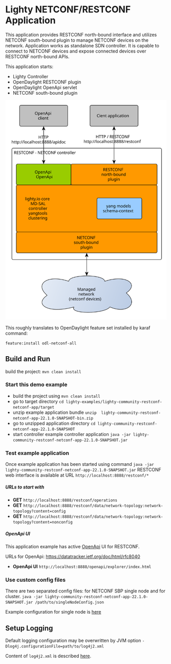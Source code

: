 # Lighty NETCONF/RESTCONF Application
This application provides RESTCONF north-bound interface and utilizes NETCONF south-bound plugin to manage NETCONF devices on the network. 
Application works as standalone SDN controller. It is capable to connect to NETCONF devices and expose connected devices over RESTCONF north-bound APIs.

This application starts:
* Lighty Controller
* OpenDaylight RESTCONF plugin
* OpenDaylight OpenApi servlet
* NETCONF south-bound plugin

![architecture](docs/restconf-netconf-controller-architecture.svg)

This roughly translates to OpenDaylight feature set installed by karaf command:
```
feature:install odl-netconf-all
```

## Build and Run
build the project: ```mvn clean install```

### Start this demo example
* build the project using ```mvn clean install```
* go to target directory ```cd lighty-examples/lighty-community-restconf-netconf-app/target``` 
* unzip example application bundle ```unzip  lighty-community-restconf-netconf-app-22.1.0-SNAPSHOT-bin.zip```
* go to unzipped application directory ```cd lighty-community-restconf-netconf-app-22.1.0-SNAPSHOT```
* start controller example controller application ```java -jar lighty-community-restconf-netconf-app-22.1.0-SNAPSHOT.jar``` 

### Test example application
Once example application has been started using command ```java -jar lighty-community-restconf-netconf-app-22.1.0-SNAPSHOT.jar``` 
RESTCONF web interface is available at URL ```http://localhost:8888/restconf/*```

##### URLs to start with
* __GET__ ```http://localhost:8888/restconf/operations```
* __GET__ ```http://localhost:8888/restconf/data/network-topology:network-topology?content=config```
* __GET__ ```http://localhost:8888/restconf/data/network-topology:network-topology?content=nonconfig```

##### OpenApi UI
This application example has active [OpenApi](https://swagger.io/) UI for RESTCONF.

URLs for OpenApi: https://datatracker.ietf.org/doc/html/rfc8040
* __OpenApi UI__ ``http://localhost:8888/openapi/explorer/index.html``

### Use custom config files
There are two separated config files: for NETCONF SBP single node and for cluster.
`java -jar lighty-community-restconf-netconf-app-22.1.0-SNAPSHOT.jar /path/to/singleNodeConfig.json`

Example configuration for single node is [here](src/main/assembly/resources/sampleConfigSingleNode.json)

## Setup Logging
Default logging configuration may be overwritten by JVM option
```-Dlog4j.configurationFile=path/to/log4j2.xml```

Content of ```log4j2.xml``` is described [here](https://logging.apache.org/log4j/2.x/manual/configuration.html).

